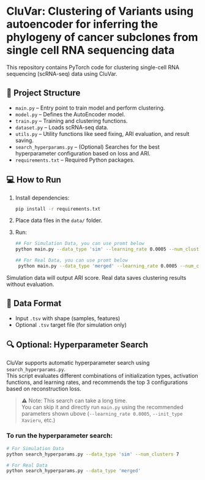 # CluVar: Clustering of Variants using autoencoder for inferring the phylogeny of cancer subclones from single cell RNA sequencing data

This repository contains PyTorch code for clustering single-cell RNA sequencing (scRNA-seq) data using CluVar.

## 📁 Project Structure

- `main.py` – Entry point to train model and perform clustering.
- `model.py` – Defines the AutoEncoder model.
- `train.py` – Training and clustering functions.
- `dataset.py` – Loads scRNA-seq data.
- `utils.py` – Utility functions like seed fixing, ARI evaluation, and result saving.
- `search_hyperparams.py` – (Optional) Searches for the best hyperparameter configuration based on loss and ARI.
- `requirements.txt` – Required Python packages.


## 💻 How to Run

1. Install dependencies:
    ```bash
    pip install -r requirements.txt
    ```

2. Place data files in the `data/` folder.

3. Run:
    ```bash
   ## For Simulation Data, you can use promt below
    python main.py --data_type 'sim' --learning_rate 0.0005 --num_clusters 7 --init_type 'Xavieru' --activation_type 'ELU'
    ```
   ```bash
   ## For Real Data, you can use promt below
    python main.py --data_type 'merged' --learning_rate 0.0005 --num_clusters 7 --init_type 'Xavieru' --activation_type 'ELU'
    ```


Simulation data will output ARI score. Real data saves clustering results without evaluation.

## 🧪 Data Format

- Input `.tsv` with shape (samples, features)
- Optional `.tsv` target file (for simulation only)

## 🔍 Optional: Hyperparameter Search

CluVar supports automatic hyperparameter search using `search_hyperparams.py`.  
This script evaluates different combinations of initialization types, activation functions, and learning rates, and recommends the top 3 configurations based on reconstruction loss.

> ⚠️ Note: This search can take a long time.  
> You can skip it and directly run `main.py` using the recommended parameters shown ubove (`--learning_rate 0.0005`, `--init_type Xavieru`, etc.)

### To run the hyperparameter search:

```bash
# For Simulation Data
python search_hyperparams.py --data_type 'sim' --num_clusters 7

# For Real Data
python search_hyperparams.py --data_type 'merged'
